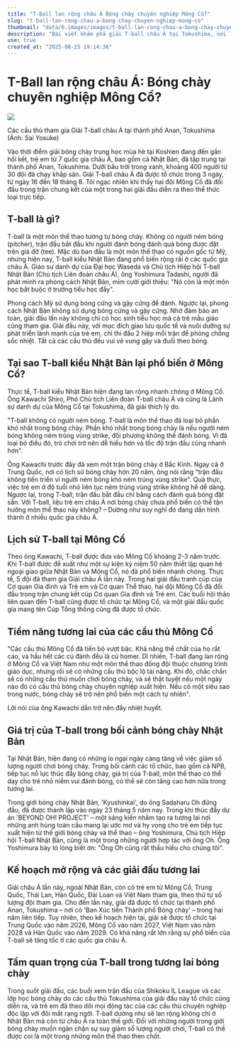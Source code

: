 ```yaml
---
title: "T-Ball lan rộng châu Á Bóng chày chuyên nghiệp Mông Cổ?"
slug: "t-ball-lan-rong-chau-a-bong-chay-chuyen-nghiep-mong-co"
thumbnail: "data/6.images/images/t-ball-lan-rong-chau-a-bong-chay-chuyen-nghiep-mong-co.webp"
description: "Bài viết khám phá giải T-ball châu Á tại Tokushima, nơi T-ball kiểu Nhật đang lan rộng và có thể tạo ra các cầu thủ bóng chày chuyên nghiệp từ Mông Cổ."
use: true
created_at: "2025-08-25 19:14:36"
---
```


# T-Ball lan rộng châu Á: Bóng chày chuyên nghiệp Mông Cổ?

![](/images/20250825-38240307-nksports-000-3-view.webp)

Các cầu thủ tham gia Giải T-ball châu Á tại thành phố Anan, Tokushima (Ảnh: Sai Yosuke)

Vào thời điểm giải bóng chày trung học mùa hè tại Koshien đang đến gần hồi kết, trẻ em từ 7 quốc gia châu Á, bao gồm cả Nhật Bản, đã tập trung tại thành phố Anan, Tokushima. Dưới bầu trời trong xanh, khoảng 400 người từ 30 đội đã chạy khắp sân. Giải T-ball châu Á đã được tổ chức trong 3 ngày, từ ngày 16 đến 18 tháng 8. Tôi ngạc nhiên khi thấy hai đội Mông Cổ đã đối đầu trong trận chung kết của một trong hai giải đấu diễn ra theo thể thức loại trực tiếp.

## T-ball là gì?

T-ball là một môn thể thao tương tự bóng chày. Không có người ném bóng (pitcher), trận đấu bắt đầu khi người đánh bóng đánh quả bóng được đặt trên giá đỡ (tee). Mặc dù ban đầu là một môn thể thao có nguồn gốc từ Mỹ, nhưng hiện nay, T-ball kiểu Nhật Bản đang phổ biến rộng rãi ở các quốc gia châu Á. Giáo sư danh dự của Đại học Waseda và Chủ tịch Hiệp hội T-ball Nhật Bản (Chủ tịch Liên đoàn châu Á), ông Yoshimura Tadashi, người đã phát minh ra phong cách Nhật Bản, mỉm cười giới thiệu: "Nó còn là một môn học bắt buộc ở trường tiểu học đấy".

Phong cách Mỹ sử dụng bóng cứng và gậy cứng để đánh. Ngược lại, phong cách Nhật Bản không sử dụng bóng cứng và gậy cứng. Nhờ đảm bảo an toàn, giải đấu lần này không chỉ có học sinh tiểu học mà cả trẻ mẫu giáo cũng tham gia. Giải đấu này, với mục đích giao lưu quốc tế và nuôi dưỡng sự phát triển lành mạnh của trẻ em, chỉ thi đấu 2 hiệp mỗi trận để phòng chống sốc nhiệt. Tất cả các cầu thủ đều vui vẻ vung gậy và đuổi theo bóng.

## Tại sao T-ball kiểu Nhật Bản lại phổ biến ở Mông Cổ?

Thực tế, T-ball kiểu Nhật Bản hiện đang lan rộng nhanh chóng ở Mông Cổ. Ông Kawachi Shiro, Phó Chủ tịch Liên đoàn T-ball châu Á và cũng là Lãnh sự danh dự của Mông Cổ tại Tokushima, đã giải thích lý do.

"T-ball không có người ném bóng. T-ball là môn thể thao đã loại bỏ phần khó nhất trong bóng chày. Phần khó nhất trong bóng chày là nếu người ném bóng không ném trúng vùng strike, đối phương không thể đánh bóng. Vì đã loại bỏ điều đó, trò chơi trở nên dễ hiểu hơn và tốc độ trận đấu cũng nhanh hơn".

Ông Kawachi trước đây đã xem một trận bóng chày ở Bắc Kinh. Ngay cả ở Trung Quốc, nơi có lịch sử bóng chày hơn 20 năm, ông nói rằng "trận đấu không tiến triển vì người ném bóng khó ném trúng vùng strike". Quả thực, việc trẻ em ở độ tuổi nhỏ liên tục ném trúng vùng strike không hề dễ dàng. Ngược lại, trong T-ball, trận đấu bắt đầu chỉ bằng cách đánh quả bóng đặt sẵn. Với T-ball, liệu trẻ em châu Á nơi bóng chày chưa phổ biến có thể tận hưởng môn thể thao này không? – Dường như suy nghĩ đó đang dần hình thành ở nhiều quốc gia châu Á.

## Lịch sử T-ball tại Mông Cổ

Theo ông Kawachi, T-ball được đưa vào Mông Cổ khoảng 2-3 năm trước. Khi T-ball được đề xuất như một sự kiện kỷ niệm 50 năm thiết lập quan hệ ngoại giao giữa Nhật Bản và Mông Cổ, nó đã phổ biến nhanh chóng. Thực tế, 5 đội đã tham gia Giải châu Á lần này. Trong hai giải đấu tranh cúp của Cơ quan Gia đình và Trẻ em và Cơ quan Thể thao, hai đội Mông Cổ đã đối đầu trong trận chung kết cúp Cơ quan Gia đình và Trẻ em. Các buổi hội thảo liên quan đến T-ball cũng được tổ chức tại Mông Cổ, và một giải đấu quốc gia mang tên Cúp Tổng thống cũng đã được tổ chức.

## Tiềm năng tương lai của các cầu thủ Mông Cổ

"Các cầu thủ Mông Cổ đã tiến bộ vượt bậc. Khả năng thể chất của họ rất cao, và hầu hết các cú đánh đều là cú homer. Dĩ nhiên, T-ball đang lan rộng ở Mông Cổ và Việt Nam như một môn thể thao đồng đội thuộc chương trình giáo dục, nhưng rồi sẽ có những cầu thủ bộc lộ tài năng. Khi đó, chắc chắn sẽ có những cầu thủ muốn chơi bóng chày, và sẽ thật tuyệt nếu một ngày nào đó có cầu thủ bóng chày chuyên nghiệp xuất hiện. Nếu có một siêu sao trong nước, bóng chày sẽ trở nên phổ biến một cách tự nhiên".

Lời nói của ông Kawachi dần trở nên đầy nhiệt huyết.

## Giá trị của T-ball trong bối cảnh bóng chày Nhật Bản

Tại Nhật Bản, hiện đang có những lo ngại ngày càng tăng về việc giảm số lượng người chơi bóng chày. Trong bối cảnh các tổ chức, bao gồm cả NPB, tiếp tục nỗ lực thúc đẩy bóng chày, giá trị của T-ball, môn thể thao có thể dạy cho trẻ nhỏ niềm vui đánh bóng, có thể sẽ còn tăng cao hơn nữa trong tương lai.

Trong giới bóng chày Nhật Bản, 'Kyushinkai', do ông Sadaharu Oh đứng đầu, đã được thành lập vào ngày 23 tháng 5 năm nay. Trong khi thúc đẩy dự án 'BEYOND OH! PROJECT' – một sáng kiến nhằm tạo ra tương lai nơi những anh hùng toàn cầu mang lại ước mơ và hy vọng cho trẻ em tiếp tục xuất hiện từ thế giới bóng chày và thể thao – ông Yoshimura, Chủ tịch Hiệp hội T-ball Nhật Bản, cũng là một trong những người hợp tác với ông Oh. Ông Yoshimura bày tỏ lòng biết ơn: "Ông Oh cũng rất thấu hiểu cho chúng tôi".

## Kế hoạch mở rộng và các giải đấu tương lai

Giải châu Á lần này, ngoài Nhật Bản, còn có trẻ em từ Mông Cổ, Trung Quốc, Thái Lan, Hàn Quốc, Đài Loan và Việt Nam tham gia, theo thứ tự số lượng đội tham gia. Cho đến lần này, giải đã được tổ chức tại thành phố Anan, Tokushima – nơi có 'Ban Xúc tiến Thành phố Bóng chày' – trong hai năm liên tiếp. Tuy nhiên, theo kế hoạch hiện tại, giải sẽ được tổ chức tại Trung Quốc vào năm 2026, Mông Cổ vào năm 2027, Việt Nam vào năm 2028 và Hàn Quốc vào năm 2029. Có khả năng rất lớn rằng sự phổ biến của T-ball sẽ tăng tốc ở các quốc gia châu Á.

## Tầm quan trọng của T-ball trong tương lai bóng chày

Trong suốt giải đấu, các buổi xem trận đấu của Shikoku IL League và các lớp học bóng chày do các cầu thủ Tokushima của giải đấu này tổ chức cũng diễn ra, và trẻ em đã theo dõi mọi động tác của các cầu thủ chuyên nghiệp độc lập với đôi mắt rạng ngời. T-ball dường như sẽ lan rộng không chỉ ở Nhật Bản mà còn từ châu Á ra toàn thế giới. Đối với những người trong giới bóng chày muốn ngăn chặn sự suy giảm số lượng người chơi, T-ball có thể được coi là một trong những môn thể thao then chốt.